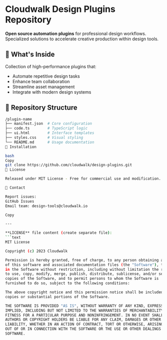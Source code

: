 # Cloudwalk Design Plugins Repository

**Open source automation plugins** for professional design workflows. Specialized solutions to accelerate creative production within design tools.

## 🔧 What's Inside
Collection of high-performance plugins that:
- Automate repetitive design tasks
- Enhance team collaboration
- Streamline asset management
- Integrate with modern design systems

## 📂 Repository Structure
```bash
/plugin-name
├── manifest.json  # Core configuration
├── code.ts        # TypeScript logic
├── ui.html        # Interface templates
├── styles.css     # Visual styling
└── README.md      # Usage documentation
🚀 Installation

bash
Copy
git clone https://github.com/cloudwalk/design-plugins.git
📜 License

Released under MIT License - Free for commercial use and modification.

💬 Contact

Report issues:
GitHub Issues
Email team: design-tools@cloudwalk.io

Copy

---

**LICENSE** file content (create separate file):  
```text
MIT License

Copyright (c) 2023 Cloudwalk

Permission is hereby granted, free of charge, to any person obtaining a copy
of this software and associated documentation files (the "Software"), to deal
in the Software without restriction, including without limitation the rights
to use, copy, modify, merge, publish, distribute, sublicense, and/or sell
copies of the Software, and to permit persons to whom the Software is
furnished to do so, subject to the following conditions:

The above copyright notice and this permission notice shall be included in all
copies or substantial portions of the Software.

THE SOFTWARE IS PROVIDED "AS IS", WITHOUT WARRANTY OF ANY KIND, EXPRESS OR
IMPLIED, INCLUDING BUT NOT LIMITED TO THE WARRANTIES OF MERCHANTABILITY,
FITNESS FOR A PARTICULAR PURPOSE AND NONINFRINGEMENT. IN NO EVENT SHALL THE
AUTHORS OR COPYRIGHT HOLDERS BE LIABLE FOR ANY CLAIM, DAMAGES OR OTHER
LIABILITY, WHETHER IN AN ACTION OF CONTRACT, TORT OR OTHERWISE, ARISING FROM,
OUT OF OR IN CONNECTION WITH THE SOFTWARE OR THE USE OR OTHER DEALINGS IN THE
SOFTWARE.
